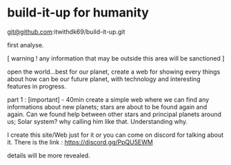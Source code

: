 # build-it-up for humanity

git@github.com:itwithdk69/build-it-up.git

first analyse. 

[ warning ! any information that may be outside this area will be sanctioned ]

open the world...best for our planet, create a web for showing every things about how can be our future planet, with technology and interesting features in progress. 

part 1 : [important] - 40min
create a simple web where we can find any informations about new planets; stars are about to be found again and again.
Can we found help between other stars and principal planets around us; Solar system? why calling him like that. Understanding why.  


I create this site/Web just for it or you can come on discord for talking about it. There is the link : https://discord.gg/PpQU5EWM

details will be more revealed.




